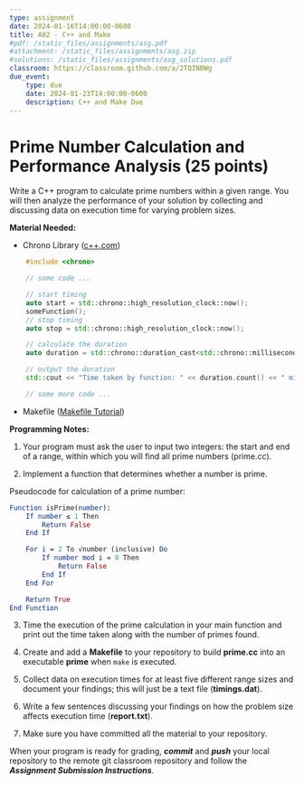 ```yaml
---
type: assignment
date: 2024-01-16T14:00:00-0600
title: A02 - C++ and Make
#pdf: /static_files/assignments/asg.pdf
#attachment: /static_files/assignments/asg.zip
#solutions: /static_files/assignments/asg_solutions.pdf
classroom: https://classroom.github.com/a/2TQINBWg
due_event: 
    type: due
    date: 2024-01-23T14:00:00-0600
    description: C++ and Make Due
---
```

# Prime Number Calculation and Performance Analysis (25 points)

Write a C++ program to calculate prime numbers within a given range. You will then analyze the performance of your solution by collecting and discussing data on execution time for varying problem sizes.

**Material Needed:**
- Chrono Library ([c++.com](https://cplusplus.com/reference/chrono/))

```c++
    #include <chrono>

    // some code ...

    // start timing
    auto start = std::chrono::high_resolution_clock::now();
    someFunction();
    // stop timing
    auto stop = std::chrono::high_resolution_clock::now();

    // calculate the duration
    auto duration = std::chrono::duration_cast<std::chrono::milliseconds>(stop - start);

    // output the duration
    std::cout << "Time taken by function: " << duration.count() << " milliseconds" << std::endl;

    // some more code ...
``` 
- Makefile ([Makefile Tutorial](https://makefiletutorial.com))

**Programming Notes:**

1. Your program must ask the user to input two integers: the start and end of a range, within which you will find all prime numbers (prime.cc).

2. Implement a function that determines whether a number is prime.

Pseudocode for calculation of a prime number:

```mathematica
Function isPrime(number):
    If number ≤ 1 Then
        Return False
    End If

    For i = 2 To √number (inclusive) Do
        If number mod i = 0 Then
            Return False
        End If
    End For

    Return True
End Function
```

3. Time the execution of the prime calculation in your main function and print out the time taken along with the number of primes found.

4. Create and add a **Makefile** to your repository to build **prime.cc** into an executable **prime** when `make` is executed.

5. Collect data on execution times for at least five different range sizes and document your findings; this will just be a text file (**timings.dat**).

6. Write a few sentences discussing your findings on how the problem size affects execution time (**report.txt**).

7. Make sure you have committed all the material to your repository.

When your program is ready for grading, ***commit*** and ***push*** your local repository to the remote git classroom repository and follow the _**Assignment Submission Instructions**_. 
